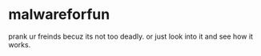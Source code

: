 # malwareforfun
prank ur freinds
becuz its not too deadly.
or just look into it and see how it works.
